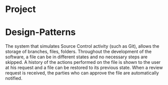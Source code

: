 # Project

# Design-Patterns

The system that simulates Source Control activity (such as Git), allows the storage of branches, files, folders. Throughout the development of the software, a file can be in different states and no necessary steps are skipped. A history of the actions performed on the file is shown to the user at his request and a file can be restored to its previous state. When a review request is received, the parties who can approve the file are automatically notified.
